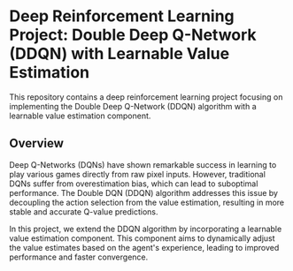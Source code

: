# Deep Reinforcement Learning Project: Double Deep Q-Network (DDQN) with Learnable Value Estimation

This repository contains a deep reinforcement learning project focusing on implementing the Double Deep Q-Network (DDQN) algorithm with a learnable value estimation component. 

## Overview

Deep Q-Networks (DQNs) have shown remarkable success in learning to play various games directly from raw pixel inputs. However, traditional DQNs suffer from overestimation bias, which can lead to suboptimal performance. The Double DQN (DDQN) algorithm addresses this issue by decoupling the action selection from the value estimation, resulting in more stable and accurate Q-value predictions.

In this project, we extend the DDQN algorithm by incorporating a learnable value estimation component. This component aims to dynamically adjust the value estimates based on the agent's experience, leading to improved performance and faster convergence.


